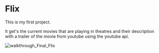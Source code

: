 # Flix
This is my first project.

It get's the current movies that are playing in theatres and their description with a trailer of the movie from youtube using the youtube api.  


![walkthrough_Final_Flix](https://user-images.githubusercontent.com/50599809/108947519-9ed0f680-762e-11eb-94b3-c1840d52db0d.gif)



